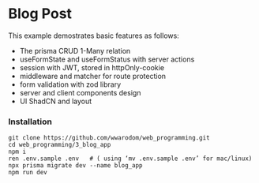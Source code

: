 # Blog Post

This example demostrates basic features as follows:
* The prisma CRUD 1-Many relation 
* useFormState and useFormStatus with server actions
* session with JWT, stored in httpOnly-cookie 
* middleware and matcher for route protection
* form validation with zod library
* server and client components design
* UI ShadCN and layout

### Installation
```
git clone https://github.com/wwarodom/web_programming.git
cd web_programming/3_blog_app
npm i
ren .env.sample .env   # ( using ‘mv .env.sample .env’ for mac/linux)
npx prisma migrate dev --name blog_app
npm run dev
```